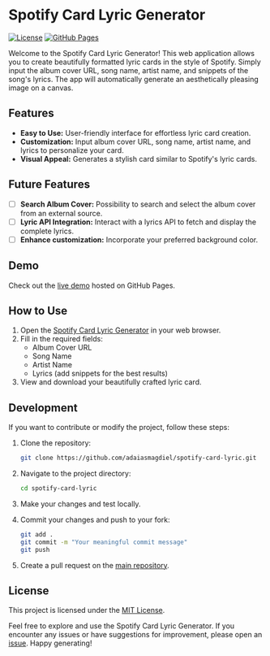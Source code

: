 # Spotify Card Lyric Generator

[![License](https://img.shields.io/github/license/adaiasmagdiel/spotify-card-lyric)](https://opensource.org/licenses/MIT)
[![GitHub Pages](https://img.shields.io/badge/GitHub-Pages-brightgreen)](https://adaiasmagdiel.github.io/spotify-card-lyric)

Welcome to the Spotify Card Lyric Generator! This web application allows you to create beautifully formatted lyric cards in the style of Spotify. Simply input the album cover URL, song name, artist name, and snippets of the song's lyrics. The app will automatically generate an aesthetically pleasing image on a canvas.

## Features

- **Easy to Use:** User-friendly interface for effortless lyric card creation.
- **Customization:** Input album cover URL, song name, artist name, and lyrics to personalize your card.
- **Visual Appeal:** Generates a stylish card similar to Spotify's lyric cards.

## Future Features

- [ ] **Search Album Cover:** Possibility to search and select the album cover from an external source.
- [ ] **Lyric API Integration:** Interact with a lyrics API to fetch and display the complete lyrics.
- [ ] **Enhance customization:** Incorporate your preferred background color.

## Demo

Check out the [live demo](https://adaiasmagdiel.github.io/spotify-card-lyric) hosted on GitHub Pages.

## How to Use

1. Open the [Spotify Card Lyric Generator](https://adaiasmagdiel.github.io/spotify-card-lyric) in your web browser.
2. Fill in the required fields:
   - Album Cover URL
   - Song Name
   - Artist Name
   - Lyrics (add snippets for the best results)
3. View and download your beautifully crafted lyric card.

## Development

If you want to contribute or modify the project, follow these steps:

1. Clone the repository:

   ```bash
   git clone https://github.com/adaiasmagdiel/spotify-card-lyric.git
   ```

2. Navigate to the project directory:

   ```bash
   cd spotify-card-lyric
   ```

3. Make your changes and test locally.

4. Commit your changes and push to your fork:

   ```bash
   git add .
   git commit -m "Your meaningful commit message"
   git push
   ```

5. Create a pull request on the [main repository](https://github.com/adaiasmagdiel/spotify-card-lyric).



## License

This project is licensed under the [MIT License](LICENSE).

Feel free to explore and use the Spotify Card Lyric Generator. If you encounter any issues or have suggestions for improvement, please open an [issue](https://github.com/adaiasmagdiel/spotify-card-lyric/issues). Happy generating!
